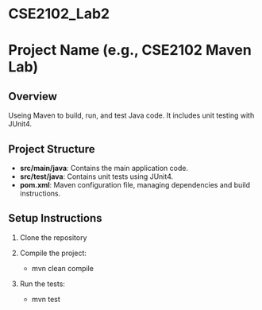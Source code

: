 # CSE2102_Lab2
# Project Name (e.g., CSE2102 Maven Lab)

## Overview
Useing Maven to build, run, and test Java code. It includes unit testing with JUnit4.

## Project Structure
- **src/main/java**: Contains the main application code.
- **src/test/java**: Contains unit tests using JUnit4.
- **pom.xml**: Maven configuration file, managing dependencies and build instructions.


## Setup Instructions
1. Clone the repository

2. Compile the project:
   - mvn clean compile

3. Run the tests:
   - mvn test


